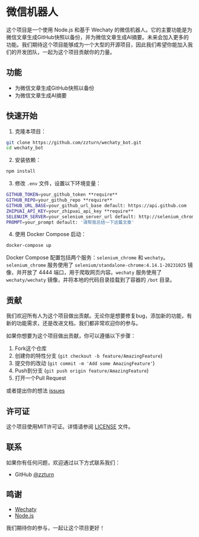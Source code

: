# 微信机器人

这个项目是一个使用 Node.js 和基于 Wechaty 的微信机器人。它的主要功能是为微信文章生成GitHub快照以备份，并为微信文章生成AI摘要。未来会加入更多的功能。我们期待这个项目能够成为一个大型的开源项目，因此我们希望你能加入我们的开发团队，一起为这个项目贡献你的力量。

## 功能

- 为微信文章生成GitHub快照以备份
- 为微信文章生成AI摘要

## 快速开始

1. 克隆本项目：

```bash
git clone https://github.com/zzturn/wechaty_bot.git
cd wechaty_bot
```

2. 安装依赖：

```bash
npm install
```

3. 修改 `.env` 文件，设置以下环境变量：

```bash
GITHUB_TOKEN=your_github_token **require**
GITHUB_REPO=your_github_repo **require**
GITHUB_URL_BASE=your_github_url_base default: https://api.github.com 
ZHIPUAI_API_KEY=your_zhipuai_api_key **require**
SELENUIM_SERVER=your_selenium_server_url default: http://selenium_chrome:4444/wd/hub
PROMPT=your_prompt default: '请帮我总结一下这篇文章'
```

4. 使用 Docker Compose 启动：

```bash
docker-compose up
```

Docker Compose 配置包括两个服务：`selenium_chrome` 和 `wechaty`。`selenium_chrome` 服务使用了 `selenium/standalone-chrome:4.14.1-20231025` 镜像，并开放了 4444 端口，用于爬取网页内容。`wechaty` 服务使用了 `wechaty/wechaty` 镜像，并将本地的代码目录挂载到了容器的 `/bot` 目录。


## 贡献

我们欢迎所有人为这个项目做出贡献。无论你是想要修复bug，添加新的功能，有新的功能需求，还是改进文档，我们都非常欢迎你的参与。

如果你想要为这个项目做出贡献，你可以遵循以下步骤：

1. Fork这个仓库
2. 创建你的特性分支 (`git checkout -b feature/AmazingFeature`)
3. 提交你的改动 (`git commit -m 'Add some AmazingFeature'`)
4. Push到分支 (`git push origin feature/AmazingFeature`)
5. 打开一个Pull Request

或者提出你的想法 [issues](https://github.com/zzturn/wechay_bot/issues/new)

## 许可证

这个项目使用MIT许可证。详情请参阅 [LICENSE](LICENSE) 文件。

## 联系

如果你有任何问题，欢迎通过以下方式联系我们：

- GitHub [@zzturn](https://github.com/zzturn)


## 鸣谢

- [Wechaty](https://github.com/wechaty/wechaty)
- [Node.js](https://nodejs.org/)

我们期待你的参与，一起让这个项目更好！